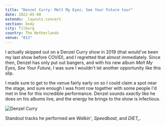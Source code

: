 ```yaml
---
title: "Denzel Curry: Melt My Eyez, See Your Future tour"
date: 2022-05-08
extends: _layouts.concert
section: body
city: Tilburg
country: The Netherlands
venue: "013"
---
```


I actually skipped out on a Denzel Curry show in 2019 (that would've been my last show before COVID), and I regretted
that almost immediately. Since then, Denzel has only put out bangers, and with his new album _Melt My Eyes, See Your
Future_, I was sure I wouldn't let another opportunity like this slip.

I made sure to get to the venue fairly early on so I could claim a spot near the stage, and sure enough I was front row
together with some people I'd met in line for this incredible performance. Denzel sounds _exactly_ like he does on his 
albums live, and the energy he brings to the show is infectious. 

![Denzel Curry](/assets/images/concerts/denzel-curry.jpg)

Standout tracks he performed are _Walkin'_, _Speedboat_, and _DIET\__.
